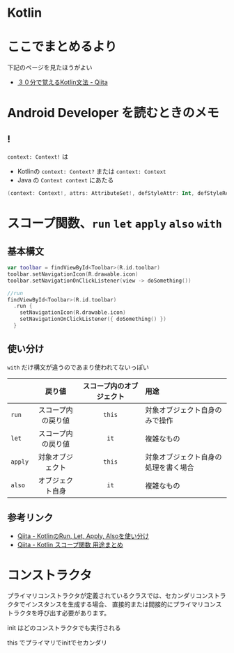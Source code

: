 # Kotlin

# ここでまとめるより

下記のページを見たほうがよい

- [３０分で覚えるKotlin文法 - Qiita](https://qiita.com/k5n/items/cc0377b75d8537ef8a85)

# Android Developer を読むときのメモ

## !

`context: Context!` は


- Kotlinの `context: Context?` または `context: Context`　
- Java の `Context context` にあたる

```kotlin
(context: Context!, attrs: AttributeSet!, defStyleAttr: Int, defStyleRes: Int)
```

# スコープ関数、`run` `let` `apply` `also` `with` 

## 基本構文

```kotlin
var toolbar = findViewById<Toolbar>(R.id.toolbar)
toolbar.setNavigationIcon(R.drawable.icon)
toolbar.setNavigationOnClickListener(view -> doSomething())

//run
findViewById<Toolbar>(R.id.toolbar)
  .run {
    setNavigationIcon(R.drawable.icon)
    setNavigationOnClickListener({ doSomething() })
  }
```


## 使い分け

`with` だけ構文が違うのであまり使われてないっぽい

| |戻り値|スコープ内のオブジェクト|用途|
|:---|:---:|:---:|:---|
|`run`|スコープ内の戻り値|`this`|対象オブジェクト自身のみで操作|
|`let`|スコープ内の戻り値|`it`|複雑なもの|
|`apply`|対象オブジェクト|`this`|対象オブジェクト自身の処理を書く場合|
|`also`|オブジェクト自身|`it`|複雑なもの|


## 参考リンク
- [Qiita - KotlinのRun, Let, Apply, Alsoを使い分け](https://qiita.com/JohnSmithWithHaruhi/items/e8f411c379483d4902aa)
- [Qiita - Kotlin スコープ関数 用途まとめ](https://qiita.com/ngsw_taro/items/d29e3080d9fc8a38691e)


# コンストラクタ
プライマリコンストラクタが定義されているクラスでは、セカンダリコンストラクタでインスタンスを生成する場合、
直接的または間接的にプライマリコンストラクタを呼び出す必要があります。

init はどのコンストラクタでも実行される

this でプライマリでinitでセカンダリ